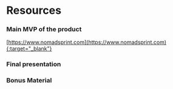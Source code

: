 # Resources

### Main MVP of the product
[https://www.nomadsprint.com](https://www.nomadsprint.com){:target="_blank"}

### Final presentation

### Bonus Material
